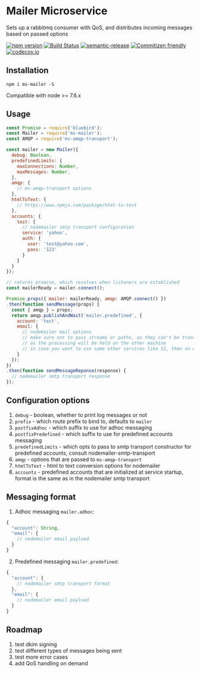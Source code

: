 # Mailer Microservice

Sets up a rabbitmq consumer with QoS, and distributes incoming messages based on passed options

[![npm version](https://badge.fury.io/js/ms-mailer.svg)](https://badge.fury.io/js/ms-mailer)
[![Build Status](https://semaphoreci.com/api/v1/projects/93fdae46-0b24-4af7-9078-fd369109b906/658194/shields_badge.svg)](https://semaphoreci.com/makeomatic/ms-mailer)
[![semantic-release](https://img.shields.io/badge/%20%20%F0%9F%93%A6%F0%9F%9A%80-semantic--release-e10079.svg?style=flat-square)](https://github.com/semantic-release/semantic-release)
[![Commitizen friendly](https://img.shields.io/badge/commitizen-friendly-brightgreen.svg)](http://commitizen.github.io/cz-cli/)
[![codecov.io](https://codecov.io/github/makeomatic/ms-mailer/coverage.svg?branch=master)](https://codecov.io/github/makeomatic/ms-mailer?branch=master)

## Installation

`npm i ms-mailer -S`

Compatible with node >= 7.6.x

## Usage

```js
const Promise = require('bluebird');
const Mailer = require('ms-mailer');
const AMQP = require('ms-amqp-transport');

const mailer = new Mailer({
  debug: Boolean,
  predefinedLimits: {
    maxConnections: Number,
    maxMessages: Number,
  },
  amqp: {
    // ms-amqp-transport options
  },
  htmlToText: {
    // https://www.npmjs.com/package/html-to-text
  },
  accounts: {
    test: {
      // nodemailer smtp transport configuration
      service: 'yahoo',
      auth: {
        user: 'test@yahoo.com',
        pass: '123'
      }
    }
  }
});

// returns promise, which resolves when listeners are established
const mailerReady = mailer.connect();

Promise.props({ mailer: mailerReady, amqp: AMQP.connect() })
.then(function sendMessage(props) {
  const { amqp } = props;
  return amqp.publishAndWait('mailer.predefined', {
    account: 'test',
    email: {
      // nodemailer mail options
      // make sure not to pass streams or paths, as they can't be transferred through the wire
      // as the processing will be held on the other machine
      // in case you want to use some other services like S3, then an expansion can be coded for this module
    }
  });
})
.then(function sendMessageReponse(response) {
  // nodemailer smtp transport response
});

```

## Configuration options

1. `debug` - boolean, whether to print log messages or not
2. `prefix` - which route prefix to bind to, defaults to `mailer`
3. `postfixAdhoc` -  which suffix to use for adhoc messaging
4. `postfixPredefined` - which suffix to use for predefined accounts messaging
5. `predefinedLimits` - which opts to pass to smtp transport constructor for predefined accounts, consult nodemailer-smtp-transport
6. `amqp` - options that are passed to `ms-amqp-transport`
7. `htmlToText` - html to text conversion options for nodemailer
8. `accounts` - predefined accounts that are initialized at service startup, format is the same as in the nodemailer smtp transport

## Messaging format

1. Adhoc messaging `mailer.adhoc`:

```js
{
  "account": String,
  "email": {
    // nodemailer email payload
  }
}
```

2. Predefined messaging `mailer.predefined`:

```js
{
  "account": {
    // nodemailer smtp transport format
  },
  "email": {
    // nodemailer email payload
  }
}
```

## Roadmap

1. test dkim signing
2. test different types of messages being sent
3. test more error cases
4. add QoS handling on demand

